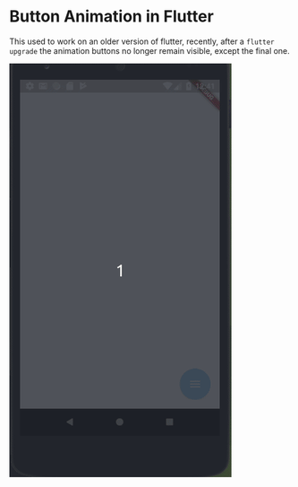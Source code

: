# Button Animation in Flutter
This used to work on an older version of flutter, recently, after a `flutter upgrade` the 
animation buttons no longer remain visible, except the final one. 

![alt text](https://github.com/abarrafo/flutter_button_animation/blob/master/img/screen.gif "Logo Title Text 1")
